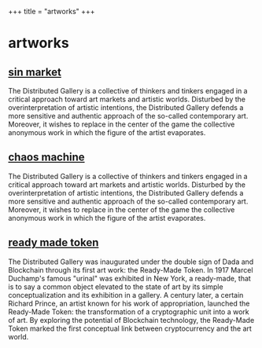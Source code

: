 +++
title = "artworks"
+++

# artworks

## [sin market](#)

The Distributed Gallery is a collective of thinkers and tinkers
engaged in a critical approach toward art markets and artistic
worlds. Disturbed by the overinterpretation of artistic intentions,
the Distributed Gallery defends a more sensitive and authentic
approach of the so-called contemporary art. Moreover, it wishes to
replace in the center of the game the collective anonymous work in
which the figure of the artist evaporates.

## [chaos machine](@/artworks/chaos/index.md)

The Distributed Gallery is a collective of thinkers and tinkers
engaged in a critical approach toward art markets and artistic
worlds. Disturbed by the overinterpretation of artistic intentions,
the Distributed Gallery defends a more sensitive and authentic
approach of the so-called contemporary art. Moreover, it wishes to
replace in the center of the game the collective anonymous work in
which the figure of the artist evaporates.

## [ready made token](@/artworks/rmt/index.md)

The Distributed Gallery was inaugurated under the double sign of Dada and Blockchain through its first art work: the Ready-Made Token. In 1917 Marcel Duchamp's famous "urinal" was exhibited in New York, a ready-made, that is to say a common object elevated to the state of art by its simple conceptualization and its exhibition in a gallery. A century later, a certain Richard Prince, an artist known for his work of appropriation, launched the Ready-Made Token: the transformation of a cryptographic unit into a work of art. By exploring the potential of Blockchain technology, the Ready-Made Token marked the first conceptual link between cryptocurrency and the art world.
